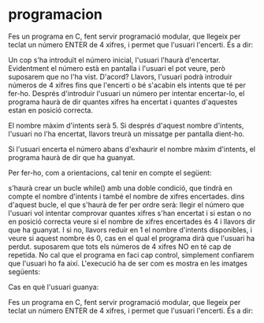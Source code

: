 # programacion

Fes un programa en C, fent servir programació modular, que llegeix per teclat un número ENTER de 4 xifres, i permet que l'usuari l'encerti. És a dir:

Un cop s'ha introduït el número inicial, l'usuari l'haurà d'encertar. Evidentment el número està en pantalla i l'usuari el pot veure, però suposarem que no l'ha vist. D'acord? Llavors, l'usuari podrà introduir números de 4 xifres fins que l'encerti o bé s'acabin els intents que té per fer-ho.
Després d'introduir l'usuari un número per intentar encertar-lo, el programa haurà de dir quantes xifres ha encertat i quantes d'aquestes estan en posició correcta.

El nombre màxim d'intents serà 5. Si després d'aquest nombre d'intents, l'usuari no l'ha encertat, llavors treurà un missatge per pantalla dient-ho.

Si l'usuari encerta el número abans d'exhaurir el nombre màxim d'intents, el programa haurà de dir que ha guanyat.

Per fer-ho, com a orientacions, cal tenir en compte el següent:

s'haurà crear un bucle while() amb una doble condició, que tindrà en compte el nombre d'intents i també el nombre de xifres encertades.
dins d'aquest bucle, el que s'haurà de fer per ordre serà:
llegir el número que l'usuari vol intentar
comprovar quantes xifres s'han encertat i si estan o no en posició correcta
veure si el nombre de xifres encertades és 4 i llavors dir que ha guanyat. I si no, llavors reduir en 1 el nombre d'intents disponibles, i veure si aquest nombre és 0, cas en el qual el programa dirà que l'usuari ha perdut.
suposarem que tots els números de 4 xifres NO en té cap de repetida. No cal que el programa en faci cap control, simplement confiarem que l'usuari ho fa així.
L'execució ha de ser com es mostra en les imatges següents:

Cas en què l'usuari guanya:



Fes un programa en C, fent servir programació modular, que llegeix per teclat un número ENTER de 4 xifres, i permet que l'usuari l'encerti. És a dir:
